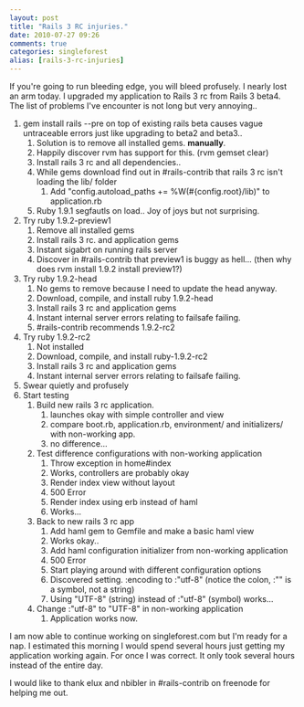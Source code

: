 ```yaml
---
layout: post
title: "Rails 3 RC injuries."
date: 2010-07-27 09:26
comments: true
categories: singleforest
alias: [rails-3-rc-injuries]
---
```

If you're going to run bleeding edge, you will bleed profusely. I nearly lost an arm today. I upgraded my application to Rails 3 rc from Rails 3 beta4. The list of problems I've encounter is not long but very annoying.. 

1.  gem install rails --pre on top of existing rails beta causes vague untraceable errors just like upgrading to beta2 and beta3.. 
    1.  Solution is to remove all installed gems. **manually**.
    2.  Happily discover rvm has support for this. (rvm gemset clear)
    3.  Install rails 3 rc and all dependencies.. 
    4.  While gems download find out in #rails-contrib that rails 3 rc isn't loading the lib/ folder  
        1.  Add "config.autoload_paths += %W(#{config.root}/lib)" to application.rb
    5.  Ruby 1.9.1 segfautls on load.. Joy of joys but not surprising.
2.  Try ruby 1.9.2-preview1
    1.  Remove all installed gems
    2.  Install rails 3 rc. and application gems
    3.  Instant sigabrt on running rails server
    4.  Discover in #rails-contrib that preview1 is buggy as hell... (then why does rvm install 1.9.2 install preview1?)
3.  Try ruby 1.9.2-head
    1.  No gems to remove because I need to update the head anyway.
    2.  Download, compile, and install ruby 1.9.2-head
    3.  Install rails 3 rc and application gems
    4.  Instant internal server errors relating to failsafe failing.
    5.  \#rails-contrib recommends 1.9.2-rc2
4.  Try ruby 1.9.2-rc2
    1.  Not installed
    2.  Download, compile, and install ruby-1.9.2-rc2
    3.  Install rails 3 rc and application gems
    4.  Instant internal server errors relating to failsafe failing.
5.  Swear quietly and profusely
6.  Start testing
    1.  Build new rails 3 rc application.   
        1.  launches okay with simple controller and view
        2.  compare boot.rb, application.rb, environment/ and initializers/ with non-working app. 
        3.  no difference...
    2.  Test difference configurations with non-working application
        1.  Throw exception in home#index
        2.  Works, controllers are probably okay
        3.  Render index view without layout
        4.  500 Error
        5.  Render index using erb instead of haml
        6.  Works...
    3.  Back to new rails 3 rc app
        1.  Add haml gem to Gemfile and make a basic haml view
        2.  Works okay.. 
        3.  Add haml configuration initializer from non-working application
        4.  500 Error
        5.  Start playing around with different configuration options
        6.  Discovered setting. :encoding to :"utf-8" (notice the colon, :"" is a symbol, not a string)
        7.  Using "UTF-8" (string) instead of :"utf-8" (symbol) works...
    4.  Change :"utf-8" to "UTF-8" in non-working application
        1.  Application works now.

I am now able to continue working on singleforest.com but I'm ready for a nap. I estimated this morning I would spend several hours just getting my application working again. For once I was correct. It only took several hours instead of the entire day.

I would like to thank elux and nbibler in #rails-contrib on freenode for helping me out.